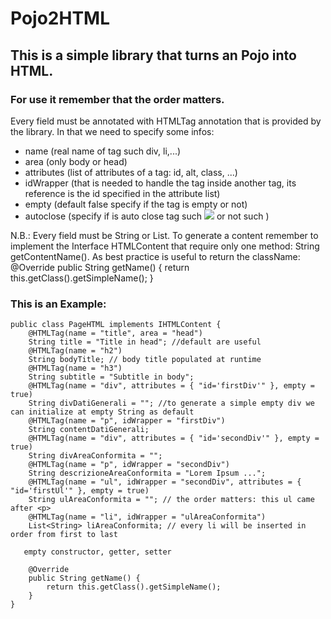# Pojo2HTML

## This is a simple library that turns an Pojo into HTML.
### For use it remember that the order matters.

Every field must be annotated with HTMLTag annotation that is provided by the library.
In that we need to specify some infos:
- name (real name of tag such div, li,...)
- area (only body or head)
- attributes (list of attributes of a tag:  id, alt, class, ...)
- idWrapper (that is needed to handle the tag inside another tag, its reference is the id specified in the attribute list)
- empty (default false specify if the tag is empty or not)
- autoclose (specify if is auto close tag such <img src=... /> or not such <a></a>)

N.B.: Every field must be String or List<String>.
To generate a content remember to implement the Interface HTMLContent that require only one method: String getContentName().
As best practice is useful to return the className:
 @Override
    public String getName() {
        return this.getClass().getSimpleName();
    }

### This is an Example:
```
public class PageHTML implements IHTMLContent {
    @HTMLTag(name = "title", area = "head")
    String title = "Title in head"; //default are useful
    @HTMLTag(name = "h2")
    String bodyTitle; // body title populated at runtime
    @HTMLTag(name = "h3")
    String subtitle = "Subtitle in body";
    @HTMLTag(name = "div", attributes = { "id='firstDiv'" }, empty = true)
    String divDatiGenerali = ""; //to generate a simple empty div we can initialize at empty String as default
    @HTMLTag(name = "p", idWrapper = "firstDiv")
    String contentDatiGenerali;
    @HTMLTag(name = "div", attributes = { "id='secondDiv'" }, empty = true)
    String divAreaConformita = "";
    @HTMLTag(name = "p", idWrapper = "secondDiv")
    String descrizioneAreaConformita = "Lorem Ipsum ...";
    @HTMLTag(name = "ul", idWrapper = "secondDiv", attributes = { "id='firstUl'" }, empty = true)
    String ulAreaConformita = ""; // the order matters: this ul came after <p>
    @HTMLTag(name = "li", idWrapper = "ulAreaConformita")
    List<String> liAreaConformita; // every li will be inserted in order from first to last

   empty constructor, getter, setter

    @Override
    public String getName() {
        return this.getClass().getSimpleName();
    }
}
```
